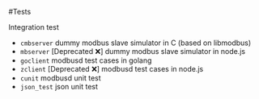 #Tests

Integration test

- `cmbserver` dummy modbus slave simulator in C (based on libmodbus)
- `mbserver` [Deprecated :x:] dummy modbus slave simulator in node.js
- `goclient` modbusd test cases in golang
- `zclient` [Deprecated :x:]  modbusd test cases in node.js
- `cunit` modbusd unit test
- `json_test` json unit test
